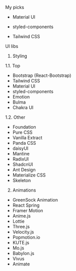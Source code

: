 My picks

- Material UI

- styled-components

- Tailwind CSS

UI libs

1. Styling

1.1. Top

- Bootstrap (React-Bootstrap)
- Tailwind CSS
- Material UI
- styled-components
- Emotion
- Bulma
- Chakra UI

1.2. Other

- Foundation
- Pure CSS
- Vanilla Extract
- Panda CSS
- daisyUI
- Mantine
- RadixUI
- ShadcnUI
- Ant Design
- Materialize CSS
- Skeleton

2. Animations

- GreenSock Animation
- React Spring
- Framer Motion
- Anime.js
- Lottie
- Three.js
- Velocity.js
- Popmotion.io
- KUTE.js
- Mo.js
- Babylon.js
- Vivus
- Animate
